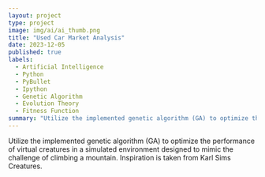 ```yaml
---
layout: project
type: project
image: img/ai/ai_thumb.png
title: "Used Car Market Analysis"
date: 2023-12-05
published: true
labels:
  - Artificial Intelligence
  - Python
  - PyBullet
  - Ipython
  - Genetic Algorithm
  - Evolution Theory
  - Fitness Function
summary: "Utilize the implemented genetic algorithm (GA) to optimize the performance of virtual creatures in a simulated environment designed to mimic the challenge of climbing a mountain. Inspiration is taken from Karl Sims Creatures."
---
```


<!-- <div class="text-center p-4">
  <img width="883" height="663" src="../img/ai/ai_result_2.png" class="img-thumbnail" >
</div> -->

Utilize the implemented genetic algorithm (GA) to optimize the performance of virtual creatures in a simulated environment designed to mimic the challenge of climbing a mountain. Inspiration is taken from Karl Sims Creatures.
